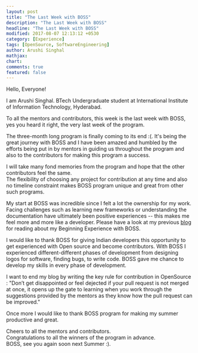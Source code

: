 ```yaml
---
layout: post
title: "The Last Week with BOSS"
description: "The Last Week with BOSS"
headline: "The Last Week with BOSS"
modified: 2017-08-07 12:13:12 +0530
category: [Experience]
tags: [OpenSource, SoftwareEngineering]
author: Arushi Singhal
mathjax:
chart:
comments: true
featured: false
---
```



Hello, Everyone! 

I am Arushi Singhal. BTech Undergraduate student at International Institute of Information Technology, Hyderabad.

To all the mentors and contributors, this week is the last week with BOSS, yes you heard it right, the very last week of the program.

The three-month long program is finally coming to its end :(. It's being the great journey with BOSS and I have been amazed and humbled by the efforts being put in by mentors in guiding us throughout the program and also to the contributors for making this program a success.

I will take many fond memories from the program and hope that the other contributors feel the same.   
The flexibility of choosing any project for contribution at any time and also no timeline constraint makes BOSS program unique and great from other such programs.

My start at BOSS was incredible since I felt a lot the ownership for my work. Facing challenges such as learning new frameworks or understanding the documentation have ultimately been positive experiences -- this makes me feel more and more like a developer. Please have a look at my previous [blog](http://blog.codingblocks.com/2017/beginning-with-open-source) for reading about my Beginning Experience with BOSS.

I would like to thank BOSS for giving Indian developers this opportunity to get experienced with Open source and become contributors. With BOSS I experienced different-different phases of development from designing logos for software, finding bugs, to write code. BOSS gave me chance to develop my skills in every phase of development.

I want to end my blog by writing the key rule for contribution in OpenSource : "Don’t get disappointed or feel dejected if your pull request is not merged at once, it opens up the gate to learning when you work through the suggestions provided by the mentors as they know how the pull request can be improved."

Once more I would like to thank BOSS program for making my summer productive and great.

Cheers to all the mentors and contributors.   
Congratulations to all the winners of the program in advance.   
BOSS, see you again soon next Summer :). 
